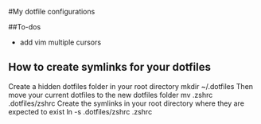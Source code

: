 #My dotfile configurations

##To-dos
- add vim multiple cursors

## How to create symlinks for your dotfiles
Create a hidden dotfiles folder in your root directory
    mkdir ~/.dotfiles
Then move your current dotfiles to the new dotfiles folder
    mv .zshrc .dotfiles/zshrc
Create the symlinks in your root directory where they are expected to exist
    ln -s .dotfiles/zshrc .zshrc
